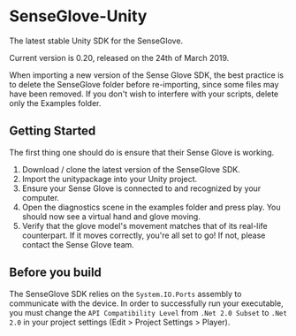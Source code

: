 # SenseGlove-Unity
The latest stable Unity SDK for the SenseGlove.

Current version is 0.20, released on the 24th of March 2019.

When importing a new version of the Sense Glove SDK, the best practice is to delete the SenseGlove folder before re-importing, since some files may have been removed. If you don't wish to interfere with your scripts, delete only the Examples folder.

## Getting Started
The first thing one should do is ensure that their Sense Glove is working.

1.	Download / clone the latest version of the SenseGlove SDK.
2.	Import the unitypackage into your Unity project.
3.	Ensure your Sense Glove is connected to and recognized by your computer.
4.	Open the diagnostics scene in the examples folder and press play. You should now see a virtual hand and glove moving.
5.  Verify that the glove model's movement matches that of its real-life counterpart. If it moves correctly, you're all set to go! If not, please contact the Sense Glove team.

## Before you build

The SenseGlove SDK relies on the `System.IO.Ports` assembly to communicate with the device. In order to successfully run your executable, you must change the `API Compatibility Level` from `.Net 2.0 Subset` to `.Net 2.0` in your project settings (Edit > Project Settings > Player).
